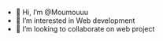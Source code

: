 - 👋 Hi, I’m @Moumouuu
- 👀 I’m interested in Web development
- 💞️ I’m looking to collaborate on web project 
